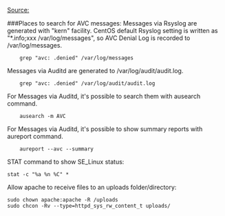 [Source: ](https://www.server-world.info/en/note?os=CentOS_7&p=selinux&f=7)

###Places to search for AVC messages:
Messages via Rsyslog are generated with "kern" facility. CentOS default Rsyslog setting is written as "*.info;xxx /var/log/messages", so AVC Denial Log is recorded to /var/log/messages.

```
	grep "avc: .denied" /var/log/messages
```

Messages via Auditd are generated to /var/log/audit/audit.log.

```
	grep "avc: .denied" /var/log/audit/audit.log
```

For Messages via Auditd, it's possible to search them with ausearch command.

```
	ausearch -m AVC
```

For Messages via Auditd, it's possible to show summary reports with aureport command.

```
	aureport --avc --summary
```

STAT command to show SE_Linux status: 

```
stat -c "%a %n %C" *
```

Allow apache to receive files to an uploads folder/directory:

```
sudo chown apache:apache -R /uploads
sudo chcon -Rv --type=httpd_sys_rw_content_t uploads/
```